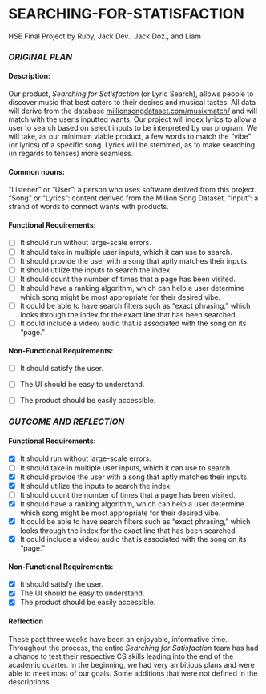 # SEARCHING-FOR-STATISFACTION
HSE Final Project by Ruby, Jack Dev., Jack Doz., and Liam

### **_ORIGINAL PLAN_**

#### **Description:**

Our product, _Searching for Satisfaction_ (or Lyric Search), allows people to discover music that best caters to their desires and musical tastes. All data will derive from the database [millionsongdataset.com/musixmatch/](url) and will match with the user’s inputted wants. Our project will index lyrics to allow a user to search based on select inputs to be interpreted by our program. We will take, as our minimum viable product, a few words to match the “vibe” (or lyrics) of a specific song. Lyrics will be stemmed, as to make searching (in regards to tenses) more seamless. 


#### **Common nouns:**

“Listener” or “User”: a person who uses software derived from this project. 
“Song” or “Lyrics”: content derived from the Million Song Dataset. 
“Input”: a strand of words to connect wants with products.


#### **Functional Requirements:**
- [ ] It should run without large-scale errors. 
- [ ] It should take in multiple user inputs, which it can use to search. 
- [ ] It should provide the user with a song that aptly matches their inputs. 
- [ ] It should utilize the inputs to search the index. 
- [ ] It should count the number of times that a page has been visited. 
- [ ] It should have a ranking algorithm, which can help a user determine which song might be most appropriate for their desired vibe. 
- [ ] It could be able to have search filters such as “exact phrasing,” which looks through the index for the exact line that has been searched. 
- [ ] It could include a video/ audio that is associated with the song on its “page.”

#### **Non-Functional Requirements:**

- [ ] It should satisfy the user. 
- [ ] The UI should be easy to understand. 
- [ ] The product should be easily accessible. 


### **_OUTCOME AND REFLECTION_**

#### **Functional Requirements:**
- [X] It should run without large-scale errors. 
- [ ] It should take in multiple user inputs, which it can use to search. 
- [X] It should provide the user with a song that aptly matches their inputs. 
- [X] It should utilize the inputs to search the index. 
- [ ] It should count the number of times that a page has been visited. 
- [X] It should have a ranking algorithm, which can help a user determine which song might be most appropriate for their desired vibe. 
- [X] It could be able to have search filters such as “exact phrasing,” which looks through the index for the exact line that has been searched. 
- [X] It could include a video/ audio that is associated with the song on its “page.”

#### **Non-Functional Requirements:**

- [X] It should satisfy the user. 
- [X] The UI should be easy to understand. 
- [X] The product should be easily accessible.

#### **Reflection**
These past three weeks have been an enjoyable, informative time. Throughout the process, the entire _Searching for Satisfaction_ team has had a chance to test their respective CS skills leading into the end of the academic quarter. In the beginning, we had very ambitious plans and were able to meet most of our goals. Some additions that were not defined in the descriptions. 
